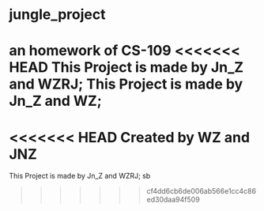 # jungle_project
an homework of CS-109
<<<<<<< HEAD
This Project is made by Jn_Z and WZRJ;
This Project is made by Jn_Z and WZ;
=======
<<<<<<< HEAD
Created by WZ and JNZ
=======
This Project is made by Jn_Z and WZRJ;
sb
>>>>>>> cf4dd6cb6de006ab566e1cc4c86ed30daa94f509
